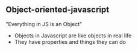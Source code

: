 ## Object-oriented-javascript

"Everything in JS is an Object"

* Objects in Javascript are like objects in real life
* They have properties and things they can do
